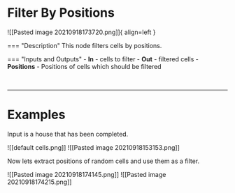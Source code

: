 # **Filter By Positions**

![[Pasted image 20210918173720.png]]{ align=left }

=== "Description"
	This node filters cells by positions.  
	
=== "Inputs and Outputs"
	- **In** - cells to filter
	- **Out** - filtered cells
	- **Positions** - Positions of cells which should be filtered

<br />

--------

# Examples
Input is a house that has been completed.  

![[default cells.png]]
![[Pasted image 20210918153153.png]]

Now lets extract positions of random cells and use them as a filter.  

![[Pasted image 20210918174145.png]]
![[Pasted image 20210918174215.png]]

